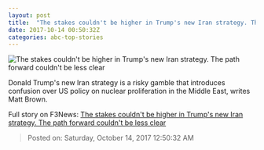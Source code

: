 ```yaml
---
layout: post
title:  "The stakes couldn't be higher in Trump's new Iran strategy. The path forward couldn't be less clear"
date: 2017-10-14 00:50:32Z
categories: abc-top-stories
---
```


![The stakes couldn't be higher in Trump's new Iran strategy. The path forward couldn't be less clear](http://www.abc.net.au/news/image/2582342-1x1-700x700.jpg)

Donald Trump's new Iran strategy is a risky gamble that introduces confusion over US policy on nuclear proliferation in the Middle East, writes Matt Brown.


Full story on F3News: [The stakes couldn't be higher in Trump's new Iran strategy. The path forward couldn't be less clear](http://www.f3nws.com/n/XPxKMC)

> Posted on: Saturday, October 14, 2017 12:50:32 AM
